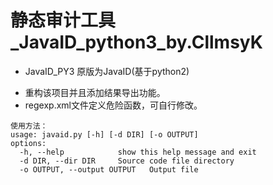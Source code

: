 #  静态审计工具_JavaID_python3_by.CllmsyK
- JavaID_PY3 原版为JavaID(基于python2)
* 重构该项目并且添加结果导出功能。
* regexp.xml文件定义危险函数，可自行修改。
```
使用方法：
usage: javaid.py [-h] [-d DIR] [-o OUTPUT]
options:
  -h, --help            show this help message and exit
  -d DIR, --dir DIR     Source code file directory
  -o OUTPUT, --output OUTPUT   Output file
```

